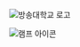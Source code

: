 ![방송대학교 로고](https://cs.knou.ac.kr/images/cs1/common/logo-header.png)

![램프 아이콘](images/lamp_icon.png)
